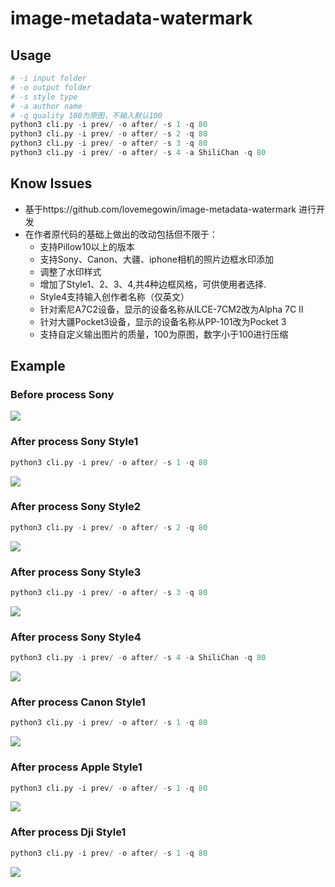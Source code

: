 # image-metadata-watermark


## Usage

```python
# -i input folder
# -o output folder
# -s style type
# -a author name
# -q quality 100为原图，不输入默认100
python3 cli.py -i prev/ -o after/ -s 1 -q 80
python3 cli.py -i prev/ -o after/ -s 2 -q 80
python3 cli.py -i prev/ -o after/ -s 3 -q 80
python3 cli.py -i prev/ -o after/ -s 4 -a ShiliChan -q 80
```

## Know Issues
- 基于https://github.com/lovemegowin/image-metadata-watermark 进行开发
- 在作者原代码的基础上做出的改动包括但不限于：
	- 支持Pillow10以上的版本
	- 支持Sony、Canon、大疆、iphone相机的照片边框水印添加
	- 调整了水印样式
	- 增加了Style1、2、3、4,共4种边框风格，可供使用者选择.
	- Style4支持输入创作者名称（仅英文）
	- 针对索尼A7C2设备，显示的设备名称从ILCE-7CM2改为Alpha 7C II
	- 针对大疆Pocket3设备，显示的设备名称从PP-101改为Pocket 3
	- 支持自定义输出图片的质量，100为原图，数字小于100进行压缩


## Example
### Before process Sony
![](./example/prev/DSC00307.JPG)

### After process Sony Style1
```python
python3 cli.py -i prev/ -o after/ -s 1 -q 80
```
![](./example/after/DSC00307_1.JPG)

### After process Sony Style2
```python
python3 cli.py -i prev/ -o after/ -s 2 -q 80
```
![](./example/after/DSC00307_2.JPG)

### After process Sony Style3
```python
python3 cli.py -i prev/ -o after/ -s 3 -q 80
```
![](./example/after/DSC00307_3.JPG)

### After process Sony Style4
```python
python3 cli.py -i prev/ -o after/ -s 4 -a ShiliChan -q 80
```
![](./example/after/DSC00307_4.JPG)

### After process Canon Style1
```python
python3 cli.py -i prev/ -o after/ -s 1 -q 80
```
![](./example/after/IMG_1494.JPG)

### After process Apple Style1
```python
python3 cli.py -i prev/ -o after/ -s 1 -q 80
```
![](./example/after/IMG_4759.JPG)

### After process Dji Style1
```python
python3 cli.py -i prev/ -o after/ -s 1 -q 80
```
![](./example/after/dji_mimo_20240316_165244_20240316165243_1710600947481_photo.JPG)

